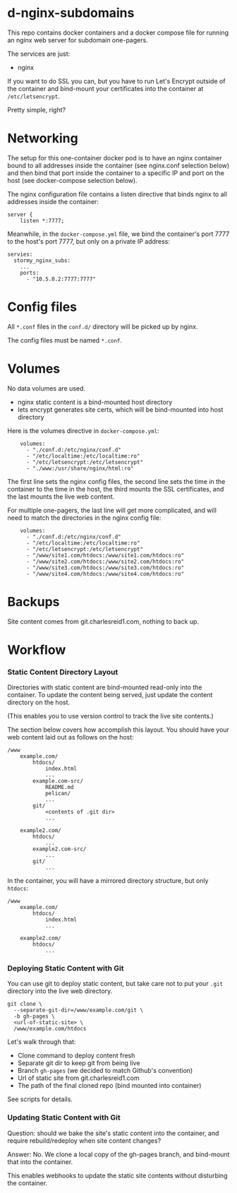 # d-nginx-subdomains

This repo contains docker containers
and a docker compose file for running
an nginx web server for subdomain
one-pagers.

The services are just:
* nginx

If you want to do SSL you can, but you have to 
run Let's Encrypt outside of the container
and bind-mount your certificates into the 
container at `/etc/letsencrypt`.

Pretty simple, right?

# Networking

The setup for this one-container docker pod 
is to have an nginx container bound to all
addresses inside the container (see nginx.conf
selection below) and then bind that port 
inside the container to a specific IP and port
on the host (see docker-compose selection below).

The nginx configuration file contains a listen
directive that binds nginx to all addresses 
inside the container:

```
server {
    listen *:7777;
```

Meanwhile, in the `docker-compose.yml` file,
we bind the container's port 7777 to the 
host's port 7777, but only on a private
IP address:

```
servies:
  stormy_nginx_subs:
    ...
    ports:
      - "10.5.0.2:7777:7777"
```


# Config files

All `*.conf` files in the `conf.d/` directory will be picked up by nginx.

The config files must be named `*.conf`.


# Volumes

No data volumes are used.

* nginx static content is a bind-mounted host directory
* lets encrypt generates site certs, which will be bind-mounted into host directory

Here is the volumes directive in `docker-compose.yml`:

```
    volumes:
      - "./conf.d:/etc/nginx/conf.d"
      - "/etc/localtime:/etc/localtime:ro"
      - "/etc/letsencrypt:/etc/letsencrypt"
      - "./www:/usr/share/nginx/html:ro"
```

The first line sets the nginx config files,
the second line sets the time in the container
to the time in the host, the third mounts the 
SSL certificates, and the last mounts the 
live web content.

For multiple one-pagers, the last line will
get more complicated, and will need to match
the directories in the nginx config file:

```
    volumes:
      - "./conf.d:/etc/nginx/conf.d"
      - "/etc/localtime:/etc/localtime:ro"
      - "/etc/letsencrypt:/etc/letsencrypt"
      - "/www/site1.com/htdocs:/www/site1.com/htdocs:ro"
      - "/www/site2.com/htdocs:/www/site2.com/htdocs:ro"
      - "/www/site3.com/htdocs:/www/site3.com/htdocs:ro"
      - "/www/site4.com/htdocs:/www/site4.com/htdocs:ro"
```


# Backups

Site content comes from git.charlesreid1.com,
nothing to back up.

# Workflow

### Static Content Directory Layout

Directories with static content are bind-mounted
read-only into the container. To update the content
being served, just update the content directory
on the host.

(This enables you to use version control to 
track the live site contents.)

The section below covers how accomplish this layout.
You should have your web content laid out as follows
on the host:

```
/www
    example.com/
        htdocs/
            index.html
            ...
        example.com-src/
            README.md
            pelican/
            ...
        git/
            <contents of .git dir>
            ...

    example2.com/
        htdocs/
            ...
        example2.com-src/
            ...
        git/
            ...
```

In the container, you will have a mirrored directory
structure, but only `htdocs`:

```
/www
    example.com/
        htdocs/
            index.html
            ...

    example2.com/
        htdocs/
            ...
```



### Deploying Static Content with Git

You can use git to deploy static content, but take care
not to put your `.git` directory into the live 
web directory.

```
git clone \
  --separate-git-dir=/www/example.com/git \
  -b gh-pages \
  <url-of-static-site> \
  /www/example.com/htdocs
```

Let's walk through that:

* Clone command to deploy content fresh
* Separate git dir to keep git from being live
* Branch `gh-pages` (we decided to match Github's convention)
* Url of static site from git.charlesreid1.com
* The path of the final cloned repo (bind mounted into container)

See scripts for details.

### Updating Static Content with Git



Question: should we bake the site's 
static content into the container,
and require rebuild/redeploy when
site content changes?

Answer: No. We clone a local copy of 
the gh-pages branch, and bind-mount 
that into the container.

This enables webhooks to update 
the static site contents
without disturbing the container.

